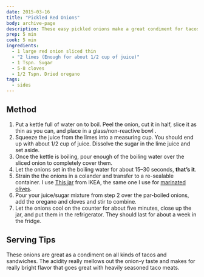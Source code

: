 ```yaml
---
date: 2015-03-16
title: "Pickled Red Onions"
body: archive-page
description: These easy pickled onions make a great condiment for tacos and sandwiches. 
prep: 5 min
cook: 5 min
ingredients:
  - 1 large red onion sliced thin
  - "2 limes (Enough for about 1/2 cup of juice)"
  - 1 Tspn. Sugar
  - 5-8 cloves
  - 1/2 Tspn. Dried oregano
tags:
  - sides
---
```

## Method
1. Put a kettle full of water on to boil. Peel the onion, cut it in half, slice it as thin as you can, and place in a glass/non-reactive bowl .
2. Squeeze the juice from the limes into a measuring cup. You should end up with about 1/2 cup of juice. Dissolve the sugar in the lime juice and set aside.
3. Once the kettle is boiling, pour enough of the boiling water over the sliced onion to completely cover them.
4. Let the onions set in the boiling water for about 15–30 seconds, **that’s it**.
5. Strain the the onions in a colander and transfer to a re-sealable container. I use [This jar](http://www.ikea.com/us/en/catalog/products/90227985/) from IKEA, the same one I use for [marinated olives](../2014-09-22-marinated-olives). 
6. Pour your juice/sugar mixture from step 2 over the par-boiled onions, add the oregano and cloves and stir to combine. 
7. Let the onions cool on the counter for about five minutes, close up the jar, and put them in the refrigerator. They should last for about a week in the fridge.

## Serving Tips
These onions are great as a condiment on all kinds of tacos and sandwiches. The acidity really mellows out the onion-y taste and makes for really bright flavor that goes great with heavily seasoned taco meats.
